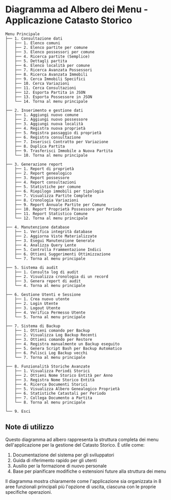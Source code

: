 # Diagramma ad Albero dei Menu - Applicazione Catasto Storico

```
Menu Principale
├── 1. Consultazione dati
│   ├── 1. Elenco comuni
│   ├── 2. Elenco partite per comune
│   ├── 3. Elenco possessori per comune
│   ├── 4. Ricerca partite (Semplice)
│   ├── 5. Dettagli partita
│   ├── 6. Elenco località per comune
│   ├── 7. Ricerca Avanzata Possessori
│   ├── 8. Ricerca Avanzata Immobili
│   ├── 9. Cerca Immobili Specifici
│   ├── 10. Cerca Variazioni
│   ├── 11. Cerca Consultazioni
│   ├── 12. Esporta Partita in JSON
│   ├── 13. Esporta Possessore in JSON
│   └── 14. Torna al menu principale
│
├── 2. Inserimento e gestione dati
│   ├── 1. Aggiungi nuovo comune
│   ├── 2. Aggiungi nuovo possessore
│   ├── 3. Aggiungi nuova località
│   ├── 4. Registra nuova proprietà
│   ├── 5. Registra passaggio di proprietà
│   ├── 6. Registra consultazione
│   ├── 7. Inserisci Contratto per Variazione
│   ├── 8. Duplica Partita
│   ├── 9. Trasferisci Immobile a Nuova Partita
│   └── 10. Torna al menu principale
│
├── 3. Generazione report
│   ├── 1. Report di proprietà
│   ├── 2. Report genealogico
│   ├── 3. Report possessore
│   ├── 4. Report consultazioni
│   ├── 5. Statistiche per comune
│   ├── 6. Riepilogo immobili per tipologia
│   ├── 7. Visualizza Partite Complete
│   ├── 8. Cronologia Variazioni
│   ├── 9. Report Annuale Partite per Comune
│   ├── 10. Report Proprietà Possessore per Periodo
│   ├── 11. Report Statistico Comune
│   └── 12. Torna al menu principale
│
├── 4. Manutenzione database
│   ├── 1. Verifica integrità database
│   ├── 2. Aggiorna Viste Materializzate
│   ├── 3. Esegui Manutenzione Generale
│   ├── 4. Analizza Query Lente
│   ├── 5. Controlla Frammentazione Indici
│   ├── 6. Ottieni Suggerimenti Ottimizzazione
│   └── 7. Torna al menu principale
│
├── 5. Sistema di audit
│   ├── 1. Consulta log di audit
│   ├── 2. Visualizza cronologia di un record
│   ├── 3. Genera report di audit
│   └── 4. Torna al menu principale
│
├── 6. Gestione Utenti e Sessione
│   ├── 1. Crea nuovo utente
│   ├── 2. Login Utente
│   ├── 3. Logout Utente
│   ├── 4. Verifica Permesso Utente
│   └── 5. Torna al menu principale
│
├── 7. Sistema di Backup
│   ├── 1. Ottieni comando per Backup
│   ├── 2. Visualizza Log Backup Recenti
│   ├── 3. Ottieni comando per Restore
│   ├── 4. Registra manualmente un Backup eseguito
│   ├── 5. Genera Script Bash per Backup Automatico
│   ├── 6. Pulisci Log Backup vecchi
│   └── 7. Torna al menu principale
│
├── 8. Funzionalità Storiche Avanzate
│   ├── 1. Visualizza Periodi Storici
│   ├── 2. Ottieni Nome Storico Entità per Anno
│   ├── 3. Registra Nome Storico Entità
│   ├── 4. Ricerca Documenti Storici
│   ├── 5. Visualizza Albero Genealogico Proprietà
│   ├── 6. Statistiche Catastali per Periodo
│   ├── 7. Collega Documento a Partita
│   └── 8. Torna al menu principale
│
└── 9. Esci
```

## Note di utilizzo

Questo diagramma ad albero rappresenta la struttura completa dei menu dell'applicazione per la gestione del Catasto Storico. È utile come:

1. Documentazione del sistema per gli sviluppatori
2. Guida di riferimento rapido per gli utenti
3. Ausilio per la formazione di nuovo personale
4. Base per pianificare modifiche o estensioni future alla struttura dei menu

Il diagramma mostra chiaramente come l'applicazione sia organizzata in 8 aree funzionali principali più l'opzione di uscita, ciascuna con le proprie specifiche operazioni.
